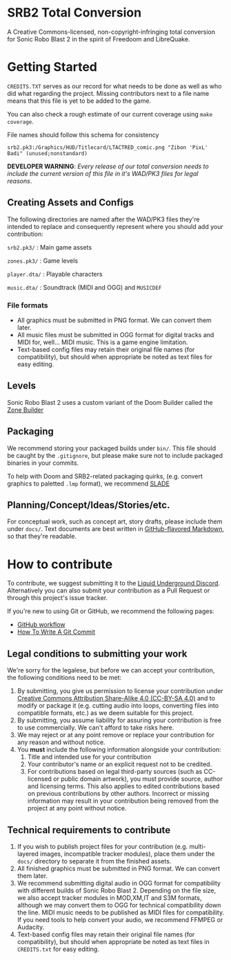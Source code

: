 # SRB2 Total Conversion

A Creative Commons-licensed, non-copyright-infringing total conversion for
Sonic Robo Blast 2 in the spirit of Freedoom and LibreQuake.

# Getting Started

`CREDITS.TXT` serves as our record for what needs to be done as
well as who did what regarding the project.
Missing contributors next to a file name means that this file is yet to be
added to the game.

You can also check a rough estimate of our current coverage using `make coverage`.

File names should follow this schema for consistency

```
srb2.pk3:/Graphics/HUD/Titlecard/LTACTRED_comic.png "Zibon 'PixL' Badi" (unused;nonstandard)
```

**DEVELOPER WARNING**: *Every release of our total conversion needs to
include the current version of this file in it's WAD/PK3 files for legal
reasons*.


## Creating Assets and Configs

The following directories are named after the WAD/PK3 files they're
intended to replace and consequently represent where you should add your
contribution:

`srb2.pk3/`
: Main game assets

`zones.pk3/`
: Game levels

`player.dta/`
: Playable characters

`music.dta/`
: Soundtrack (MIDI and OGG) and `MUSICDEF`

### File formats

- All graphics must be submitted in PNG format. We can convert them later.
- All music files must be submitted in OGG format for digital tracks and
  MIDI for, well... MIDI music. This is a game engine limitation.
- Text-based config files may retain their original file names (for
  compatibility), but should when appropriate be noted as text files for
  easy editing.

## Levels

Sonic Robo Blast 2 uses a custom variant of the Doom Builder called the
[Zone Builder](https://mb.srb2.org/addons/zone-builder.149/)

## Packaging

We recommend storing your packaged builds under `bin/`. This file should be
caught by the `.gitignore`, but please make sure not to include packaged
binaries in your commits.

To help with Doom and SRB2-related packaging quirks, (e.g. convert graphics
to paletted `.lmp` format), we recommend
[SLADE](https://slade.mancubus.net/)

## Planning/Concept/Ideas/Stories/etc.

For conceptual work, such as concept art, story drafts, please include them
under `docs/`. Text documents are best written in
[GitHub-flavored Markdown](https://github.github.com/gfm/), so that they're
readable.


# How to contribute

To contribute, we suggest submitting it to the
[Liquid Underground Discord](https://discord.gg/HVTzVfAWG6).  
Alternatively you can also submit your contribution as a Pull Request or
through this project's issue tracker.

If you're new to using Git or GitHub, we recommend the following pages:

- [GitHub workflow](https://docs.github.com/get-started/quickstart/github-flow)
- [How To Write A Git Commit](https://chris.beams.io/posts/git-commit/)

## Legal conditions to submitting your work

We're sorry for the legalese, but before we can accept your contribution,
the following conditions need to be met:

1. By submitting, you give us permission to license your contribution under
   [Creative Commons Attribution Share-Alike 4.0 (CC-BY-SA 4.0)][CC-BY-SA]
   and to modify or package it (e.g. cutting audio into loops, converting
   files into compatible formats, etc.) as we deem suitable for this project.
2. By submitting, you assume liability for assuring your contribution is
   free to use commercially. We can't afford to take risks here.
3. We may reject or at any point remove or replace your contribution for
   any reason and without notice.
4. You **must** include the following information alongside your contribution:
    1. Title and intended use for your contribution
    2. Your contributor's name or an explicit request not to be credited.
    3. For contributions based on legal third-party sources (such as
       CC-licensed or public domain artwork), you must provide source,
       author and licensing terms. This also applies to edited
       contributions based on previous contributions by other authors.
       Incorrect or missing information may result in your contribution
       being removed from the project at any point without notice.

[CC-BY-SA]: <https://creativecommons.org/licenses/by-sa/4.0/>

## Technical requirements to contribute

1. If you wish to publish project files for your contribution (e.g.
   multi-layered images, incompatible tracker modules), place them
   under the `docs/` directory to separate it from the finished assets.
2. All finished graphics must be submitted in PNG format. We can convert them later.
3. We recommend submitting digital audio in OGG format for compatibility
   with different builds of Sonic Robo Blast 2. Depending on the file size,
   we also accept tracker modules in MOD,XM,IT and S3M formats, although we
   may convert them to OGG for technical compatibility down the line.
   MIDI music needs to be published as MIDI files for compatibility.
   If you need tools to help convert your audio, we recommend FFMPEG or Audacity.
4. Text-based config files may retain their original file names (for
   compatibility), but should when appropriate be noted as text files in
   `CREDITS.txt` for easy editing.
